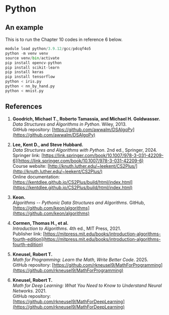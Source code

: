 # Python

## An example

This is to run the Chapter 10 codes in reference 6 below.

```python
module load python/3.9.12/gcc/pdcqf4o5
python -m venv venv
source venv/bin/activate
pip install opencv-python
pip install scikit-learn
pip install keras
pip install tensorflow
python < iris.py
python < nn_by_hand.py
python < mnist.py
```

## References

1. **Goodrich, Michael T., Roberto Tamassia, and Michael H. Goldwasser.**  
   *Data Structures and Algorithms in Python*. Wiley, 2013.  
   GitHub repository: [https://github.com/awwalm/DSAlgoPy](https://github.com/awwalm/DSAlgoPy)

2. **Lee, Kent D., and Steve Hubbard.**  
   *Data Structures and Algorithms with Python*. 2nd ed., Springer, 2024.
   Springer link: [https://link.springer.com/book/10.1007/978-3-031-42209-6](https://link.springer.com/book/10.1007/978-3-031-42209-6)  
   Course website: [http://knuth.luther.edu/~leekent/CS2Plus/](http://knuth.luther.edu/~leekent/CS2Plus/)  
   Online documentation: [https://kentdlee.github.io/CS2Plus/build/html/index.html](https://kentdlee.github.io/CS2Plus/build/html/index.html)

3. **Keon.**  
   *Algorithms -- Pythonic Data Structures and Algorithms*.
   GitHub, [https://github.com/keon/algorithms](https://github.com/keon/algorithms)

4. **Cormen, Thomas H., et al.**  
   *Introduction to Algorithms*. 4th ed., MIT Press, 2021.  
   Publisher link: [https://mitpress.mit.edu/books/introduction-algorithms-fourth-edition](https://mitpress.mit.edu/books/introduction-algorithms-fourth-edition)

5. **Kneusel, Robert T.**  
   *Math for Programming: Learn the Math, Write Better Code*. 2025.  
   GitHub repository: [https://github.com/rkneusel9/MathForProgramming](https://github.com/rkneusel9/MathForProgramming)

6. **Kneusel, Robert T.**  
   *Math for Deep Learning: What You Need to Know to Understand Neural Networks*. 2021.  
   GitHub repository: [https://github.com/rkneusel9/MathForDeepLearning](https://github.com/rkneusel9/MathForDeepLearning)
